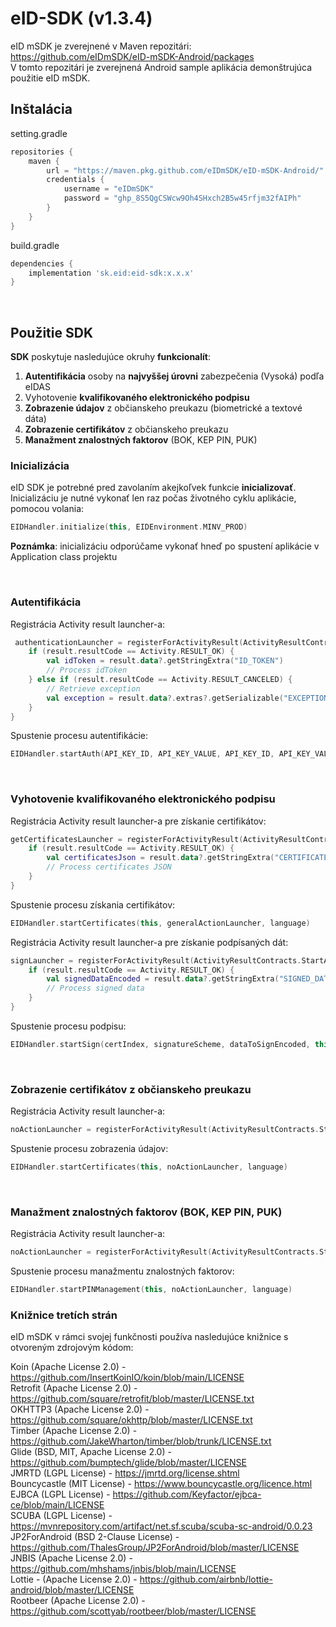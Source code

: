# eID-SDK (v1.3.4)

eID mSDK je zverejnené v Maven repozitári: https://github.com/eIDmSDK/eID-mSDK-Android/packages<br>
V tomto repozitári je zverejnená Android sample aplikácia demonštrujúca použitie eID mSDK. 

## Inštalácia

setting.gradle

```groovy
repositories {
    maven {
        url = "https://maven.pkg.github.com/eIDmSDK/eID-mSDK-Android/"
        credentials {
            username = "eIDmSDK"
            password = "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"
        }
    }
}
```

build.gradle

```groovy
dependencies {
    implementation 'sk.eid:eid-sdk:x.x.x'
}
```

<br>

## Použitie SDK

**SDK** poskytuje nasledujúce okruhy **funkcionalít**:
1.	**Autentifikácia** osoby na **najvyššej úrovni** zabezpečenia (Vysoká) podľa eIDAS
2.	Vyhotovenie **kvalifikovaného elektronického podpisu**
3.	**Zobrazenie údajov** z občianskeho preukazu (biometrické a textové dáta)
4.	**Zobrazenie certifikátov** z občianskeho preukazu
5.	**Manažment znalostných faktorov** (BOK, KEP PIN, PUK) 

### Inicializácia

eID SDK je potrebné pred zavolaním akejkoľvek funkcie **inicializovať**. Inicializáciu je nutné vykonať len raz počas životného cyklu aplikácie, pomocou volania:

```kotlin
EIDHandler.initialize(this, EIDEnvironment.MINV_PROD)
```

**Poznámka**: inicializáciu odporúčame vykonať hneď po spustení aplikácie v Application class projektu

<br>

### Autentifikácia

Registrácia Activity result launcher-a:

```kotlin
 authenticationLauncher = registerForActivityResult(ActivityResultContracts.StartActivityForResult()) { result ->
    if (result.resultCode == Activity.RESULT_OK) {
        val idToken = result.data?.getStringExtra("ID_TOKEN")
        // Process idToken
    } else if (result.resultCode == Activity.RESULT_CANCELED) {
        // Retrieve exception
        val exception = result.data?.extras?.getSerializable("EXCEPTION") as Throwable?
    }
}
```

Spustenie procesu autentifikácie:

```kotlin
EIDHandler.startAuth(API_KEY_ID, API_KEY_VALUE, API_KEY_ID, API_KEY_VALUE, this, authenticationLauncher, language)
```

<br>

### Vyhotovenie kvalifikovaného elektronického podpisu

Registrácia Activity result launcher-a pre získanie certifikátov:

```kotlin
getCertificatesLauncher = registerForActivityResult(ActivityResultContracts.StartActivityForResult()) { result ->
    if (result.resultCode == Activity.RESULT_OK) {
        val certificatesJson = result.data?.getStringExtra("CERTIFICATES")
        // Process certificates JSON
    }
}
```

Spustenie procesu získania certifikátov:

```kotlin
EIDHandler.startCertificates(this, generalActionLauncher, language)
```

Registrácia Activity result launcher-a pre získanie podpísaných dát:

```kotlin
signLauncher = registerForActivityResult(ActivityResultContracts.StartActivityForResult()) { result ->
    if (result.resultCode == Activity.RESULT_OK) {
        val signedDataEncoded = result.data?.getStringExtra("SIGNED_DATA")
        // Process signed data 
    }
}
```

Spustenie procesu podpisu:

```kotlin
EIDHandler.startSign(certIndex, signatureScheme, dataToSignEncoded, this, signLauncher, language)
```

<br>

### Zobrazenie certifikátov z občianskeho preukazu

Registrácia Activity result launcher-a:

```kotlin
noActionLauncher = registerForActivityResult(ActivityResultContracts.StartActivityForResult()) { }
```

Spustenie procesu zobrazenia údajov:

```kotlin
EIDHandler.startCertificates(this, noActionLauncher, language)
```

<br>

### Manažment znalostných faktorov (BOK, KEP PIN, PUK) 

Registrácia Activity result launcher-a:

```kotlin
noActionLauncher = registerForActivityResult(ActivityResultContracts.StartActivityForResult()) { }
```

Spustenie procesu manažmentu znalostných faktorov:

```kotlin
EIDHandler.startPINManagement(this, noActionLauncher, language)
```

### Knižnice tretích strán
eID mSDK v rámci svojej funkčnosti používa nasledujúce knižnice s otvoreným zdrojovým kódom:

Koin (Apache License 2.0) - https://github.com/InsertKoinIO/koin/blob/main/LICENSE<br>
Retrofit (Apache License 2.0) - https://github.com/square/retrofit/blob/master/LICENSE.txt<br>
OKHTTP3 (Apache License 2.0) - https://github.com/square/okhttp/blob/master/LICENSE.txt<br>
Timber (Apache License 2.0) - https://github.com/JakeWharton/timber/blob/trunk/LICENSE.txt<br>
Glide (BSD, MIT, Apache License 2.0) - https://github.com/bumptech/glide/blob/master/LICENSE<br>
JMRTD (LGPL License) - https://jmrtd.org/license.shtml<br>
Bouncycastle (MIT License) - https://www.bouncycastle.org/licence.html<br>
EJBCA (LGPL License) - https://github.com/Keyfactor/ejbca-ce/blob/main/LICENSE<br>
SCUBA (LGPL License) - https://mvnrepository.com/artifact/net.sf.scuba/scuba-sc-android/0.0.23<br>
JP2ForAndroid (BSD 2-Clause License) - https://github.com/ThalesGroup/JP2ForAndroid/blob/master/LICENSE<br>
JNBIS (Apache License 2.0) - https://github.com/mhshams/jnbis/blob/main/LICENSE<br>
Lottie - (Apache License 2.0) - https://github.com/airbnb/lottie-android/blob/master/LICENSE<br>
Rootbeer (Apache License 2.0) - https://github.com/scottyab/rootbeer/blob/master/LICENSE<br>
